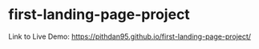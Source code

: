 # first-landing-page-project

Link to Live Demo:
https://pithdan95.github.io/first-landing-page-project/
